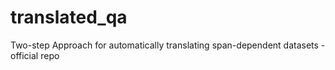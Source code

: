 # translated_qa
Two-step Approach for automatically translating span-dependent datasets - official repo
